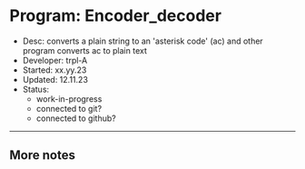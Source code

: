 # Program: Encoder_decoder
- Desc:         converts a plain string to an 'asterisk code' (ac) and other program converts ac to plain text
- Developer:    trpl-A
- Started:      xx.yy.23
- Updated:      12.11.23
- Status:
    * work-in-progress
    * connected to git?
    * connected to github?
---

## More notes